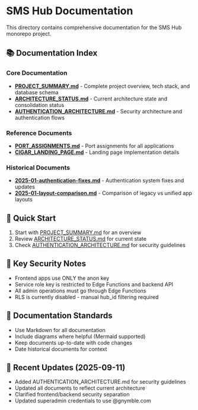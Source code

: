 # SMS Hub Documentation

This directory contains comprehensive documentation for the SMS Hub monorepo project.

## 📚 Documentation Index

### Core Documentation

- **[PROJECT_SUMMARY.md](./PROJECT_SUMMARY.md)** - Complete project overview, tech stack, and database schema
- **[ARCHITECTURE_STATUS.md](./ARCHITECTURE_STATUS.md)** - Current architecture state and consolidation status
- **[AUTHENTICATION_ARCHITECTURE.md](./AUTHENTICATION_ARCHITECTURE.md)** - Security architecture and authentication flows

### Reference Documents

- **[PORT_ASSIGNMENTS.md](./PORT_ASSIGNMENTS.md)** - Port assignments for all applications
- **[CIGAR_LANDING_PAGE.md](./CIGAR_LANDING_PAGE.md)** - Landing page implementation details

### Historical Documents

- **[2025-01-authentication-fixes.md](./2025-01-authentication-fixes.md)** - Authentication system fixes and updates
- **[2025-01-layout-comparison.md](./2025-01-layout-comparison.md)** - Comparison of legacy vs unified app layouts

## 🚀 Quick Start

1. Start with [PROJECT_SUMMARY.md](./PROJECT_SUMMARY.md) for an overview
2. Review [ARCHITECTURE_STATUS.md](./ARCHITECTURE_STATUS.md) for current state
3. Check [AUTHENTICATION_ARCHITECTURE.md](./AUTHENTICATION_ARCHITECTURE.md) for security guidelines

## 🔐 Key Security Notes

- Frontend apps use ONLY the anon key
- Service role key is restricted to Edge Functions and backend API
- All admin operations must go through Edge Functions
- RLS is currently disabled - manual hub_id filtering required

## 📝 Documentation Standards

- Use Markdown for all documentation
- Include diagrams where helpful (Mermaid supported)
- Keep documents up-to-date with code changes
- Date historical documents for context

## 🔄 Recent Updates (2025-09-11)

- Added AUTHENTICATION_ARCHITECTURE.md for security guidelines
- Updated all documents to reflect current architecture
- Clarified frontend/backend security separation
- Updated superadmin credentials to use @gnymble.com